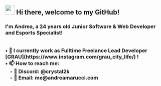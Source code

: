 <h2><img src='https://i.imgur.com/rHXHSgw.gif' width='30'> Hi there, welcome to my GitHub!  </h2>
<h3> I'm <strong>Andrea</strong>, a 24 years old Junior Software & Web Developer and Esports Specialist!
  
<p> 
<br>&#8226; 💼 I currently work as Fulltime Freelance Lead Developer [GRAU](https://www.instagram.com/grau_city_life/) !
<br>&#8226; 📫 How to reach me:
<br>&nbsp;&nbsp;&nbsp;&nbsp;&#8227; 💬 Discord: @crystal2k
<br>&nbsp;&nbsp;&nbsp;&nbsp;&#8227; 📧 Email: me@andreamarucci.com
</p>

